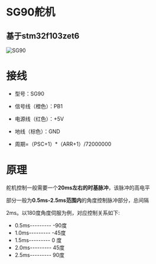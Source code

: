 # SG90舵机

## 基于stm32f103zet6
![SG90](https://img2.baidu.com/it/u=709050531,3192878951&fm=26&fmt=auto&gp=0.jpg)

# 接线

- 型号：SG90

- 信号线（橙色）：PB1

- 电源线（红色）：+5V

- 地线（棕色）：GND

- 周期=（PSC+1）*（ARR+1）/72000000


# 原理

  舵机控制一般需要一个**20ms左右的时基脉冲**，该脉冲的高电平
  
部分一般为**0.5ms-2.5ms范围内**的角度控制脉冲部分，总间隔
	
2ms。以180度角度伺服为例，对应控制关系如下:
- 0.5ms---------  -90度
- 1.0ms---------  -45度
- 1.5ms---------   0 度
- 2.0ms---------   45度
- 2.5ms---------   90度
	
	
	
	
